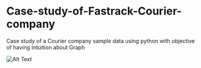 # Case-study-of-Fastrack-Courier-company
Case study of a Courier company sample data using python with objective of having Intuition about Graph

![Alt Text](https://imgur.com/1LYofvW)
